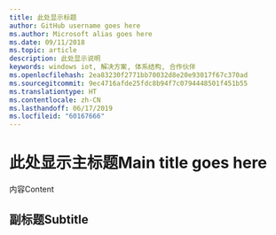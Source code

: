 ```yaml
---
title: 此处显示标题
author: GitHub username goes here
ms.author: Microsoft alias goes here
ms.date: 09/11/2018
ms.topic: article
description: 此处显示说明
keywords: windows iot, 解决方案, 体系结构, 合作伙伴
ms.openlocfilehash: 2ea83230f2771bb70032d8e20e93017f67c370ad
ms.sourcegitcommit: 9ec4716afde25fdc8b94f7c0794448501f451b55
ms.translationtype: HT
ms.contentlocale: zh-CN
ms.lasthandoff: 06/17/2019
ms.locfileid: "60167666"
---
```

# <a name="main-title-goes-here"></a><span data-ttu-id="5d15b-104">此处显示主标题</span><span class="sxs-lookup"><span data-stu-id="5d15b-104">Main title goes here</span></span>

<span data-ttu-id="5d15b-105">内容</span><span class="sxs-lookup"><span data-stu-id="5d15b-105">Content</span></span>

## <a name="subtitle"></a><span data-ttu-id="5d15b-106">副标题</span><span class="sxs-lookup"><span data-stu-id="5d15b-106">Subtitle</span></span>
